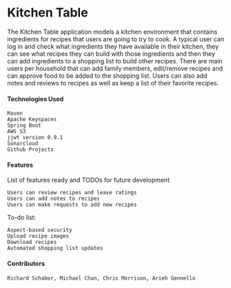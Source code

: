 # Kitchen Table #

The Kitchen Table application models a kitchen environment that contains ingredients for recipes that users are going to try to cook. A typical user can log in and check what ingredients they have available in their kitchen, they can see what recipes they can build with those ingredients and then they can add ingredients to a shopping list to build other recipes. There are main users per household that can add family members, edit/remove recipes and can approve food to be added to the shopping list. Users can also add notes and reviews to recipes as well as keep a list of their favorite recipes.

#### Technologies Used ####

    Maven
    Apache Keyspaces
    Spring Boot
    AWS S3
    jjwt version 0.9.1
    Sonarcloud
    Github Projects

#### Features ####

List of features ready and TODOs for future development

    Users can review recipes and leave ratings
    Users can add notes to recipes
    Users can make requests to add new recipes

To-do list:

    Aspect-based security
    Upload recipe images
    Download recipes
    Automated shopping list updates

#### Contributors ####

    Richard Schaber, Michael Chan, Chris Morrison, Arieh Gennello
